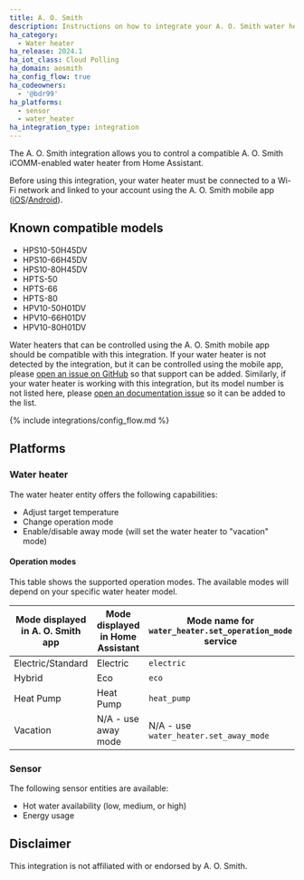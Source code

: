 ```yaml
---
title: A. O. Smith
description: Instructions on how to integrate your A. O. Smith water heater with Home Assistant.
ha_category:
  - Water heater
ha_release: 2024.1
ha_iot_class: Cloud Polling
ha_domain: aosmith
ha_config_flow: true
ha_codeowners:
  - '@bdr99'
ha_platforms:
  - sensor
  - water_heater
ha_integration_type: integration
---
```


The A. O. Smith integration allows you to control a compatible A. O. Smith iCOMM-enabled water heater from Home Assistant.

Before using this integration, your water heater must be connected to a Wi-Fi network and linked to your account using the A. O. Smith mobile app ([iOS](https://apps.apple.com/us/app/a-o-smith/id456489822)/[Android](https://play.google.com/store/apps/details?id=com.aosmith.warrantycheck)).

## Known compatible models

- HPS10-50H45DV
- HPS10-66H45DV
- HPS10-80H45DV
- HPTS-50
- HPTS-66
- HPTS-80
- HPV10-50H01DV
- HPV10-66H01DV
- HPV10-80H01DV

Water heaters that can be controlled using the A. O. Smith mobile app should be compatible with this integration. If your water heater is not detected by the integration, but it can be controlled using the mobile app, please [open an issue on GitHub](https://github.com/home-assistant/core/issues/new?template=bug_report.yml&integration_name=A.%20O.%20Smith&integration_link=https%3A%2F%2Fwww.home-assistant.io%2Fintegrations%2Faosmith) so that support can be added. Similarly, if your water heater is working with this integration, but its model number is not listed here, please [open an documentation issue](https://github.com/home-assistant/home-assistant.io/issues/new?template=feedback.yml&url=https%3A%2F%2Fwww.home-assistant.io%2Fintegrations%2Faosmith) so it can be added to the list.

{% include integrations/config_flow.md %}

## Platforms

### Water heater

The water heater entity offers the following capabilities:
- Adjust target temperature
- Change operation mode
- Enable/disable away mode (will set the water heater to "vacation" mode)

#### Operation modes

This table shows the supported operation modes. The available modes will depend on your specific water heater model.

| Mode displayed in A. O. Smith app  | Mode displayed in Home Assistant | Mode name for `water_heater.set_operation_mode` service |
| ---------------------------------- | -------------------------------- | ------------------------------------------------------- |
| Electric/Standard                  | Electric                         | `electric`                                              |
| Hybrid                             | Eco                              | `eco`                                                   |
| Heat Pump                          | Heat Pump                        | `heat_pump`                                             |
| Vacation                           | N/A - use away mode              | N/A - use `water_heater.set_away_mode`                  |

### Sensor

The following sensor entities are available:
- Hot water availability (low, medium, or high)
- Energy usage

## Disclaimer

This integration is not affiliated with or endorsed by A. O. Smith.
